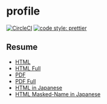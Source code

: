 # profile

[![CircleCI](https://circleci.com/gh/HiromiShikata/profile.svg?style=svg)](https://circleci.com/gh/HiromiShikata/profile)
[![code style: prettier](https://img.shields.io/badge/code_style-prettier-ff69b4.svg?style=flat-square)](https://github.com/prettier/prettier)

## Resume

- [HTML](https://424-233568510-gh.circle-artifacts.com/0/resume/HiromiShikata.html)
- [HTML Full](https://424-233568510-gh.circle-artifacts.com/0/resume/HiromiShikata.full.html)
- [PDF](https://424-233568510-gh.circle-artifacts.com/0/resume/HiromiShikata.pdf)
- [PDF Full](https://424-233568510-gh.circle-artifacts.com/0/resume/HiromiShikata.full.pdf)
- [HTML in Japanese](https://hiromishikata.github.io/profile/RESUME.ja)
- [HTML Masked-Name in Japanese](https://hiromishikata.github.io/profile/RESUME.masked-name.ja)
